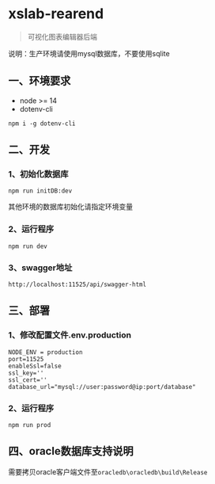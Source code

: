 # xslab-rearend
> 可视化图表编辑器后端

说明：生产环境请使用mysql数据库，不要使用sqlite

## 一、环境要求
* node >= 14
* dotenv-cli
```shell
npm i -g dotenv-cli
```

## 二、开发
### 1、初始化数据库
```shell
npm run initDB:dev
```
其他环境的数据库初始化请指定环境变量

### 2、运行程序
```shell
npm run dev
```

### 3、swagger地址
```shell
http://localhost:11525/api/swagger-html
```

## 三、部署


### 1、修改配置文件.env.production
```shell
NODE_ENV = production
port=11525
enableSsl=false
ssl_key=''
ssl_cert=''
database_url="mysql://user:password@ip:port/database"
```

### 2、运行程序
```shell
npm run prod
```


## 四、oracle数据库支持说明
需要拷贝oracle客户端文件至`oracledb\oracledb\build\Release`
